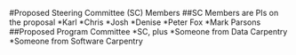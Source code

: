 #Proposed Steering Committee (SC) Members
##SC Members are PIs on the proposal
	*Karl
	*Chris
	*Josh
	*Denise
	*Peter Fox
	*Mark Parsons
##Proposed Program Committee
	*SC, plus
	*Someone from Data Carpentry
	*Someone from Software Carpentry	

